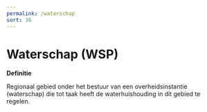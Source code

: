 ```yaml
---
permalink: /waterschap
sort: 36
---
```


Waterschap (WSP)
==========

**Definitie**

Regionaal gebied onder het bestuur van een overheidsinstantie (waterschap) die
tot taak heeft de waterhuishouding in dit gebied te regelen.
